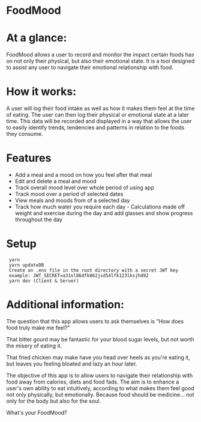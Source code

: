 # FoodMood

# At a glance:
FoodMood allows a user to record and monitor the impact certain foods has on not only their physical, but also their emotional state. It is a tool designed to assist any  user to navigate their emotional relationship with food. 

# How it works:
A user will log their food intake as well as how it makes them feel at the time of eating. The user can then log their physical or emotional state at a later time. This data will be recorded and displayed in a way that allows the user to easily identify trends, tendencies and patterns in relation to the foods they consume.

# Features
* Add a meal and a mood on how you feel after that meal
* Edit and delete a meal and mood
* Track overall mood level over whole period of using app
* Track mood over a period of selected dates
* View meals and moods from of a selected day
* Track how much water you require each day - Calculations made off weight and exercise during the day and add glasses and show progress throughout the day

# Setup
```
 yarn
 yarn updateDB
 Create an .env file in the root directory with a secret JWT key
 example: JWT_SECRET=a31sl86dfk862jsd54lfk123lksjhd92
 yarn dev (Client & Server)
```

# Additional information:
The question that this app allows users to ask themselves is "How does food truly make me feel?"  

That bitter gourd may be fantastic for your blood sugar levels, but not worth the misery of eating it.

That fried chicken may make have you head over heels as you're eating it, but leaves you feeling bloated and lazy an hour later.

The objective of this app is to allow users to navigate their relationship with food away from calories, diets and food fads. The aim is to enhance a user's own ability to eat intuitively, according to what makes them feel good not only physically, but emotionally. Because food should be medicine... not only for the body but also for the soul.

What's your FoodMood?
